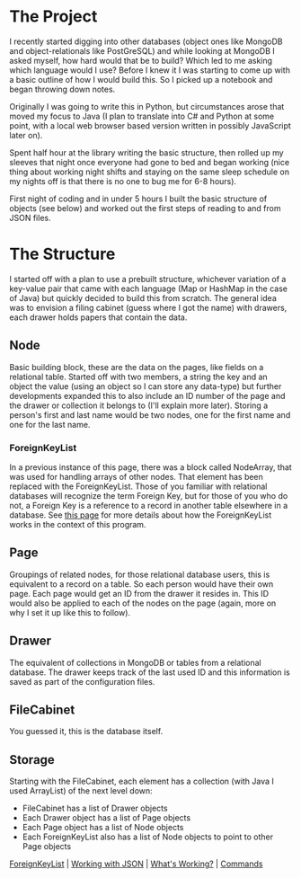 # The Project

I recently started digging into other databases (object ones like MongoDB and object-relationals like PostGreSQL) and 
while looking at MongoDB I asked myself, how hard would that be to build? Which led to me asking which language would I
use? Before I knew it I was starting to come up with a basic outline of how I would build this. So I picked up a notebook
and began throwing down notes.

Originally I was going to write this in Python, but circumstances arose that moved my focus to Java (I plan to translate
into C# and Python at some point, with a local web browser based version written in possibly JavaScript later on).

Spent half hour at the library writing the basic structure, then rolled up my sleeves that night once everyone had gone to
bed and began working (nice thing about working night shifts and staying on the same sleep schedule on my nights off is
that there is no one to bug me for 6-8 hours).

First night of coding and in under 5 hours I built the basic structure of objects (see below) and worked out the first steps
of reading to and from JSON files.

# The Structure

I started off with a plan to use a prebuilt structure, whichever variation of a key-value pair that came with each language
(Map or HashMap in the case of Java) but quickly decided to build this from scratch. The general idea was to envision a filing
cabinet (guess where I got the name) with drawers, each drawer holds papers that contain the data.

## Node

Basic building block, these are the data on the pages, like fields on a relational table. Started off with two members, a 
string the key and an object the value (using an object so I can store any data-type) but further developments expanded 
this to also include an ID number of the page and the drawer or collection it belongs to (I'll explain more later).
Storing a person's first and last name would be two nodes, one for the first name and one for the last name.

### ForeignKeyList

In a previous instance of this page, there was a block called NodeArray, that was used for handling arrays of other nodes.
That element has been replaced with the ForeignKeyList. Those of you familiar with relational databases will recognize the
term Foreign Key, but for those of you who do not, a Foreign Key is a reference to a record in another table elsewhere in a
database. See [this page](fkl.md) for more details about how the ForeignKeyList works in the context of this program.

## Page

Groupings of related nodes, for those relational database users, this is equivalent to a record on a table. So each person
would have their own page. Each page would get an ID from the drawer it resides in. This ID would also be applied to each
of the nodes on the page (again, more on why I set it up like this to follow).

## Drawer

The equivalent of collections in MongoDB or tables from a relational database. The drawer keeps track of the last used ID
and this information is saved as part of the configuration files.

## FileCabinet

You guessed it, this is the database itself.

## Storage

Starting with the FileCabinet, each element has a collection (with Java I used ArrayList) of the next level down:

* FileCabinet has a list of Drawer objects
* Each Drawer object has a list of Page objects
* Each Page object has a list of Node objects
* Each ForeignKeyList also has a list of Node objects to point to other Page objects

[ForeignKeyList](fkl.md) | [Working with JSON](json.md) | [What's Working?](whatworks.md) | [Commands](commands.md)
